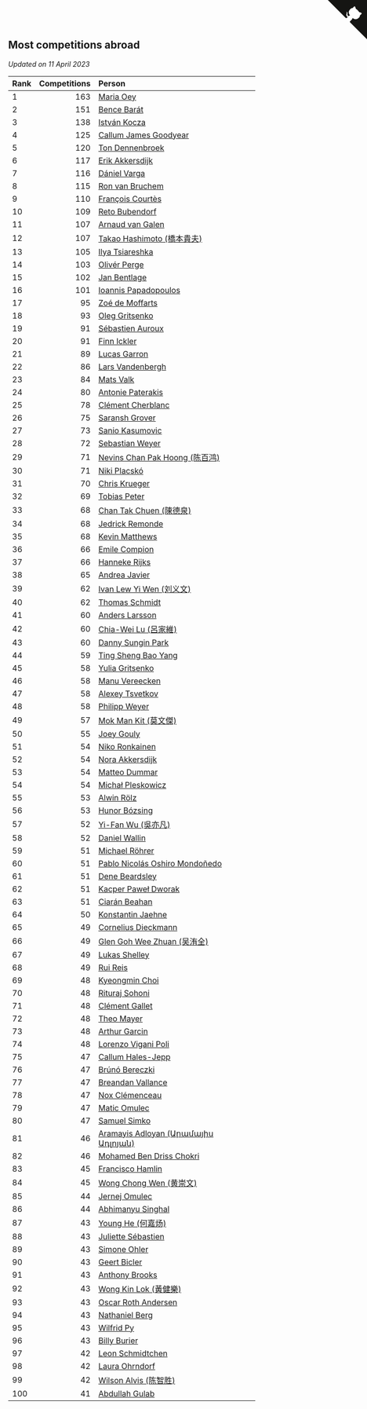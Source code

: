 ## Most competitions abroad

*Updated on 11 April 2023*

| Rank | Competitions | Person |
| :--- | ---: | :--- |
| 1 | 163 | [Maria Oey](https://www.worldcubeassociation.org/persons/2007OEYM01) |
| 2 | 151 | [Bence Barát](https://www.worldcubeassociation.org/persons/2008BARA01) |
| 3 | 138 | [István Kocza](https://www.worldcubeassociation.org/persons/2005KOCZ01) |
| 4 | 125 | [Callum James Goodyear](https://www.worldcubeassociation.org/persons/2012GOOD02) |
| 5 | 120 | [Ton Dennenbroek](https://www.worldcubeassociation.org/persons/2003DENN01) |
| 6 | 117 | [Erik Akkersdijk](https://www.worldcubeassociation.org/persons/2005AKKE01) |
| 7 | 116 | [Dániel Varga](https://www.worldcubeassociation.org/persons/2008VARG01) |
| 8 | 115 | [Ron van Bruchem](https://www.worldcubeassociation.org/persons/2003BRUC01) |
| 9 | 110 | [François Courtès](https://www.worldcubeassociation.org/persons/2008COUR01) |
| 10 | 109 | [Reto Bubendorf](https://www.worldcubeassociation.org/persons/2012BUBE01) |
| 11 | 107 | [Arnaud van Galen](https://www.worldcubeassociation.org/persons/2006GALE01) |
| 12 | 107 | [Takao Hashimoto (橋本貴夫)](https://www.worldcubeassociation.org/persons/2007HASH01) |
| 13 | 105 | [Ilya Tsiareshka](https://www.worldcubeassociation.org/persons/2012TERE01) |
| 14 | 103 | [Olivér Perge](https://www.worldcubeassociation.org/persons/2007PERG01) |
| 15 | 102 | [Jan Bentlage](https://www.worldcubeassociation.org/persons/2010BENT01) |
| 16 | 101 | [Ioannis Papadopoulos](https://www.worldcubeassociation.org/persons/2013PAPA01) |
| 17 | 95 | [Zoé de Moffarts](https://www.worldcubeassociation.org/persons/2010MOFF02) |
| 18 | 93 | [Oleg Gritsenko](https://www.worldcubeassociation.org/persons/2011GRIT01) |
| 19 | 91 | [Sébastien Auroux](https://www.worldcubeassociation.org/persons/2008AURO01) |
| 20 | 91 | [Finn Ickler](https://www.worldcubeassociation.org/persons/2012ICKL01) |
| 21 | 89 | [Lucas Garron](https://www.worldcubeassociation.org/persons/2006GARR01) |
| 22 | 86 | [Lars Vandenbergh](https://www.worldcubeassociation.org/persons/2003VAND01) |
| 23 | 84 | [Mats Valk](https://www.worldcubeassociation.org/persons/2007VALK01) |
| 24 | 80 | [Antonie Paterakis](https://www.worldcubeassociation.org/persons/2012PATE01) |
| 25 | 78 | [Clément Cherblanc](https://www.worldcubeassociation.org/persons/2014CHER05) |
| 26 | 75 | [Saransh Grover](https://www.worldcubeassociation.org/persons/2014GROV01) |
| 27 | 73 | [Sanio Kasumovic](https://www.worldcubeassociation.org/persons/2009KASU01) |
| 28 | 72 | [Sebastian Weyer](https://www.worldcubeassociation.org/persons/2010WEYE02) |
| 29 | 71 | [Nevins Chan Pak Hoong (陈百鸿)](https://www.worldcubeassociation.org/persons/2010CHAN20) |
| 30 | 71 | [Niki Placskó](https://www.worldcubeassociation.org/persons/2008PLAC01) |
| 31 | 70 | [Chris Krueger](https://www.worldcubeassociation.org/persons/2006KRUE01) |
| 32 | 69 | [Tobias Peter](https://www.worldcubeassociation.org/persons/2014PETE03) |
| 33 | 68 | [Chan Tak Chuen (陳德泉)](https://www.worldcubeassociation.org/persons/2007CHUE01) |
| 34 | 68 | [Jedrick Remonde](https://www.worldcubeassociation.org/persons/2008REMO01) |
| 35 | 68 | [Kevin Matthews](https://www.worldcubeassociation.org/persons/2010MATT02) |
| 36 | 66 | [Emile Compion](https://www.worldcubeassociation.org/persons/2007COMP01) |
| 37 | 66 | [Hanneke Rijks](https://www.worldcubeassociation.org/persons/2008RIJK01) |
| 38 | 65 | [Andrea Javier](https://www.worldcubeassociation.org/persons/2010JAVI01) |
| 39 | 62 | [Ivan Lew Yi Wen (刘义文)](https://www.worldcubeassociation.org/persons/2012WENI01) |
| 40 | 62 | [Thomas Schmidt](https://www.worldcubeassociation.org/persons/2013SCHM02) |
| 41 | 60 | [Anders Larsson](https://www.worldcubeassociation.org/persons/2003LARS01) |
| 42 | 60 | [Chia-Wei Lu (呂家維)](https://www.worldcubeassociation.org/persons/2007LUCH01) |
| 43 | 60 | [Danny Sungin Park](https://www.worldcubeassociation.org/persons/2015PARK13) |
| 44 | 59 | [Ting Sheng Bao Yang](https://www.worldcubeassociation.org/persons/2008BAOY01) |
| 45 | 58 | [Yulia Gritsenko](https://www.worldcubeassociation.org/persons/2012SIDO01) |
| 46 | 58 | [Manu Vereecken](https://www.worldcubeassociation.org/persons/2010VERE01) |
| 47 | 58 | [Alexey Tsvetkov](https://www.worldcubeassociation.org/persons/2017TSVE02) |
| 48 | 58 | [Philipp Weyer](https://www.worldcubeassociation.org/persons/2010WEYE01) |
| 49 | 57 | [Mok Man Kit (莫文傑)](https://www.worldcubeassociation.org/persons/2009KITM01) |
| 50 | 55 | [Joey Gouly](https://www.worldcubeassociation.org/persons/2007GOUL01) |
| 51 | 54 | [Niko Ronkainen](https://www.worldcubeassociation.org/persons/2010RONK01) |
| 52 | 54 | [Nora Akkersdijk](https://www.worldcubeassociation.org/persons/2009CHRI03) |
| 53 | 54 | [Matteo Dummar](https://www.worldcubeassociation.org/persons/2017DUMM01) |
| 54 | 54 | [Michał Pleskowicz](https://www.worldcubeassociation.org/persons/2009PLES01) |
| 55 | 53 | [Alwin Rölz](https://www.worldcubeassociation.org/persons/2016ROLZ01) |
| 56 | 53 | [Hunor Bózsing](https://www.worldcubeassociation.org/persons/2009BOZS01) |
| 57 | 52 | [Yi-Fan Wu (吳亦凡)](https://www.worldcubeassociation.org/persons/2010WUIF01) |
| 58 | 52 | [Daniel Wallin](https://www.worldcubeassociation.org/persons/2013WALL03) |
| 59 | 51 | [Michael Röhrer](https://www.worldcubeassociation.org/persons/2009ROHR01) |
| 60 | 51 | [Pablo Nicolás Oshiro Mondoñedo](https://www.worldcubeassociation.org/persons/2010MOND01) |
| 61 | 51 | [Dene Beardsley](https://www.worldcubeassociation.org/persons/2009BEAR01) |
| 62 | 51 | [Kacper Paweł Dworak](https://www.worldcubeassociation.org/persons/2020DWOR01) |
| 63 | 51 | [Ciarán Beahan](https://www.worldcubeassociation.org/persons/2012BEAH01) |
| 64 | 50 | [Konstantin Jaehne](https://www.worldcubeassociation.org/persons/2015JAEH01) |
| 65 | 49 | [Cornelius Dieckmann](https://www.worldcubeassociation.org/persons/2009DIEC01) |
| 66 | 49 | [Glen Goh Wee Zhuan (吴洧全)](https://www.worldcubeassociation.org/persons/2015ZHUA01) |
| 67 | 49 | [Lukas Shelley](https://www.worldcubeassociation.org/persons/2016SHEL03) |
| 68 | 49 | [Rui Reis](https://www.worldcubeassociation.org/persons/2015REIS02) |
| 69 | 48 | [Kyeongmin Choi](https://www.worldcubeassociation.org/persons/2017CHOI07) |
| 70 | 48 | [Rituraj Sohoni](https://www.worldcubeassociation.org/persons/2012SOHO01) |
| 71 | 48 | [Clément Gallet](https://www.worldcubeassociation.org/persons/2004GALL02) |
| 72 | 48 | [Theo Mayer](https://www.worldcubeassociation.org/persons/2012MAYE01) |
| 73 | 48 | [Arthur Garcin](https://www.worldcubeassociation.org/persons/2014GARC27) |
| 74 | 48 | [Lorenzo Vigani Poli](https://www.worldcubeassociation.org/persons/2007POLI01) |
| 75 | 47 | [Callum Hales-Jepp](https://www.worldcubeassociation.org/persons/2012HALE01) |
| 76 | 47 | [Brúnó Bereczki](https://www.worldcubeassociation.org/persons/2008BERE01) |
| 77 | 47 | [Breandan Vallance](https://www.worldcubeassociation.org/persons/2007VALL01) |
| 78 | 47 | [Nox Clémenceau](https://www.worldcubeassociation.org/persons/2015CLEM03) |
| 79 | 47 | [Matic Omulec](https://www.worldcubeassociation.org/persons/2010OMUL02) |
| 80 | 47 | [Samuel Simko](https://www.worldcubeassociation.org/persons/2016SIMK01) |
| 81 | 46 | [Aramayis Adloyan (Արամայիս Ադլոյան)](https://www.worldcubeassociation.org/persons/2012ADLO01) |
| 82 | 46 | [Mohamed Ben Driss Chokri](https://www.worldcubeassociation.org/persons/2015CHOK01) |
| 83 | 45 | [Francisco Hamlin](https://www.worldcubeassociation.org/persons/2012HAML01) |
| 84 | 45 | [Wong Chong Wen (黄崇文)](https://www.worldcubeassociation.org/persons/2014WENW01) |
| 85 | 44 | [Jernej Omulec](https://www.worldcubeassociation.org/persons/2010OMUL01) |
| 86 | 44 | [Abhimanyu Singhal](https://www.worldcubeassociation.org/persons/2013SING12) |
| 87 | 43 | [Young He (何嘉炀)](https://www.worldcubeassociation.org/persons/2014HEYO01) |
| 88 | 43 | [Juliette Sébastien](https://www.worldcubeassociation.org/persons/2014SEBA01) |
| 89 | 43 | [Simone Ohler](https://www.worldcubeassociation.org/persons/2014OHLE01) |
| 90 | 43 | [Geert Bicler](https://www.worldcubeassociation.org/persons/2010BICL01) |
| 91 | 43 | [Anthony Brooks](https://www.worldcubeassociation.org/persons/2008SEAR01) |
| 92 | 43 | [Wong Kin Lok (黃健樂)](https://www.worldcubeassociation.org/persons/2014LOKW01) |
| 93 | 43 | [Oscar Roth Andersen](https://www.worldcubeassociation.org/persons/2008ANDE02) |
| 94 | 43 | [Nathaniel Berg](https://www.worldcubeassociation.org/persons/2012BERG04) |
| 95 | 43 | [Wilfrid Py](https://www.worldcubeassociation.org/persons/2016PYWI01) |
| 96 | 43 | [Billy Burier](https://www.worldcubeassociation.org/persons/2014BURI01) |
| 97 | 42 | [Leon Schmidtchen](https://www.worldcubeassociation.org/persons/2010SCHM01) |
| 98 | 42 | [Laura Ohrndorf](https://www.worldcubeassociation.org/persons/2009OHRN01) |
| 99 | 42 | [Wilson Alvis (陈智胜)](https://www.worldcubeassociation.org/persons/2011ALVI01) |
| 100 | 41 | [Abdullah Gulab](https://www.worldcubeassociation.org/persons/2014GULA02) |


<a href="https://github.com/JustinTimeCuber/wca_statistics" class="github-corner" aria-label="View source on Github"><svg width="80" height="80" viewBox="0 0 250 250" style="fill:#151513; color:#fff; position: absolute; top: 0; border: 0; right: 0;" aria-hidden="true"><path d="M0,0 L115,115 L130,115 L142,142 L250,250 L250,0 Z"></path><path d="M128.3,109.0 C113.8,99.7 119.0,89.6 119.0,89.6 C122.0,82.7 120.5,78.6 120.5,78.6 C119.2,72.0 123.4,76.3 123.4,76.3 C127.3,80.9 125.5,87.3 125.5,87.3 C122.9,97.6 130.6,101.9 134.4,103.2" fill="currentColor" style="transform-origin: 130px 106px;" class="octo-arm"></path><path d="M115.0,115.0 C114.9,115.1 118.7,116.5 119.8,115.4 L133.7,101.6 C136.9,99.2 139.9,98.4 142.2,98.6 C133.8,88.0 127.5,74.4 143.8,58.0 C148.5,53.4 154.0,51.2 159.7,51.0 C160.3,49.4 163.2,43.6 171.4,40.1 C171.4,40.1 176.1,42.5 178.8,56.2 C183.1,58.6 187.2,61.8 190.9,65.4 C194.5,69.0 197.7,73.2 200.1,77.6 C213.8,80.2 216.3,84.9 216.3,84.9 C212.7,93.1 206.9,96.0 205.4,96.6 C205.1,102.4 203.0,107.8 198.3,112.5 C181.9,128.9 168.3,122.5 157.7,114.1 C157.9,116.9 156.7,120.9 152.7,124.9 L141.0,136.5 C139.8,137.7 141.6,141.9 141.8,141.8 Z" fill="currentColor" class="octo-body"></path></svg></a><style>.github-corner:hover .octo-arm{animation:octocat-wave 560ms ease-in-out}@keyframes octocat-wave{0%,100%{transform:rotate(0)}20%,60%{transform:rotate(-25deg)}40%,80%{transform:rotate(10deg)}}@media (max-width:500px){.github-corner:hover .octo-arm{animation:none}.github-corner .octo-arm{animation:octocat-wave 560ms ease-in-out}}</style>
